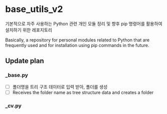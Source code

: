 # base_utils_v2

기본적으로 자주 사용하는 Python 관련 개인 모듈 정리 및 향후 pip 명령어를 활용하여 설치하기 위한 레포지토리

Basically, a repository for personal modules related to Python that are frequently used and for installation using pip commands in the future.

## Update plan

### _base.py
- [ ] 폴더명을 트리 구조 데이터로 입력 받아, 폴더를 생성
- [ ] Receives the folder name as tree structure data and creates a folder

### _cv.py
